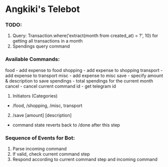 # Angkiki's Telebot

### TODO:
1. Query: Transaction.where('extract(month from created_at) = ?', 10) for getting all transactions in a month
2. Spendings query command

### Available Commands:
food - add expense to food
shopping - add expense to shopping
transport - add expense to transport
misc - add expense to misc
save - specify amount & description to save
spendings - total spendings for the current month
cancel - cancel current command
id - get telegram id 

1. Initiators (Categories)
  * /food, /shopping, /misc, transport
2. /save [amount] [description]
  * command state reverts back to /done after this step

### Sequence of Events for Bot:
1. Parse incoming command
2. If valid, check current command step
3. Respond according to current command step and incoming command

